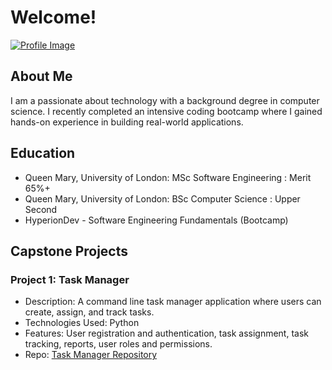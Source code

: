 # Welcome!

[![Profile Image](https://s.gravatar.com/avatar/5389cc7f52a5a24b38fe40b08f8d2fc204e1b533bf8ea3dbadc8e605f48528ef?s=80)](https://github.com/chunghim)


## About Me

I am a passionate about technology with a background degree in computer science. I recently completed an intensive coding bootcamp where I gained hands-on experience in building real-world applications. 

## Education

- Queen Mary, University of London: MSc Software Engineering : Merit 65%+
- Queen Mary, University of London: BSc Computer Science : Upper Second
- HyperionDev - Software Engineering Fundamentals (Bootcamp)
  
## Capstone Projects

### Project 1: Task Manager

- Description: A command line task manager application where users can create, assign, and track tasks.
- Technologies Used: Python
- Features: User registration and authentication, task assignment, task tracking, reports, user roles and permissions.
- Repo: [Task Manager Repository](https://github.com/chunghim/finalCapstone)
